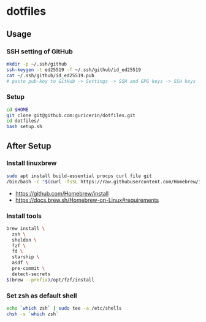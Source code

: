 # dotfiles

## Usage

### SSH setting of GitHub

```sh
mkdir -p ~/.ssh/github
ssh-keygen -t ed25519 -f ~/.ssh/github/id_ed25519
cat ~/.ssh/github/id_ed25519.pub
# paste pub-key to GitHub -> Settings -> SSH and GPG keys -> SSH keys
```

### Setup

```sh
cd $HOME
git clone git@github.com:guricerin/dotfiles.git
cd dotfiles/
bash setup.sh
```

## After Setup

### Install linuxbrew

```sh
sudo apt install build-essential procps curl file git
/bin/bash -c "$(curl -fsSL https://raw.githubusercontent.com/Homebrew/install/HEAD/install.sh)"
```

- https://github.com/Homebrew/install
- https://docs.brew.sh/Homebrew-on-Linux#requirements

### Install tools

```sh
brew install \
  zsh \
  sheldon \
  fzf \
  fd \
  starship \
  asdf \
  pre-commit \
  detect-secrets
$(brew --prefix)/opt/fzf/install
```

### Set zsh as default shell

```sh
echo `which zsh` | sudo tee -a /etc/shells
chsh -s `which zsh`
```

